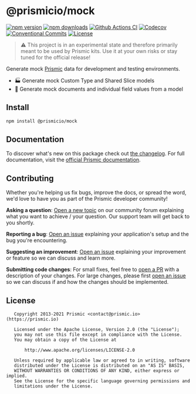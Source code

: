 # @prismicio/mock

[![npm version][npm-version-src]][npm-version-href]
[![npm downloads][npm-downloads-src]][npm-downloads-href]
[![Github Actions CI][github-actions-ci-src]][github-actions-ci-href]
[![Codecov][codecov-src]][codecov-href]
[![Conventional Commits][conventional-commits-src]][conventional-commits-href]
[![License][license-src]][license-href]

> ⚠ This project is in an experimental state and therefore primarily meant to be used by Prismic kits. Use it at your own risks or stay tuned for the official release!

Generate mock [Prismic][prismic] data for development and testing environments.

- 🏭 Generate mock Custom Type and Shared Slice models
- 🧸 Generate mock documents and individual field values from a model

## Install

```bash
npm install @prismicio/mock
```

## Documentation

To discover what's new on this package check out [the changelog][changelog]. For full documentation, visit the [official Prismic documentation][prismic-docs].

## Contributing

Whether you're helping us fix bugs, improve the docs, or spread the word, we'd love to have you as part of the Prismic developer community!

**Asking a question**: [Open a new topic][forum-question] on our community forum explaining what you want to achieve / your question. Our support team will get back to you shortly.

**Reporting a bug**: [Open an issue][repo-bug-report] explaining your application's setup and the bug you're encountering.

**Suggesting an improvement**: [Open an issue][repo-feature-request] explaining your improvement or feature so we can discuss and learn more.

**Submitting code changes**: For small fixes, feel free to [open a PR][repo-pull-requests] with a description of your changes. For large changes, please first [open an issue][repo-feature-request] so we can discuss if and how the changes should be implemented.

## License

```
   Copyright 2013-2021 Prismic <contact@prismic.io> (https://prismic.io)

   Licensed under the Apache License, Version 2.0 (the "License");
   you may not use this file except in compliance with the License.
   You may obtain a copy of the License at

       http://www.apache.org/licenses/LICENSE-2.0

   Unless required by applicable law or agreed to in writing, software
   distributed under the License is distributed on an "AS IS" BASIS,
   WITHOUT WARRANTIES OR CONDITIONS OF ANY KIND, either express or implied.
   See the License for the specific language governing permissions and
   limitations under the License.
```

<!-- Links -->

[prismic]: https://prismic.io

<!-- TODO: Replace link with a more useful one if available -->

[prismic-docs]: https://prismic.io/docs
[changelog]: /CHANGELOG.md

<!-- TODO: Replace link with a more useful one if available -->

[forum-question]: https://community.prismic.io
[repo-bug-report]: https://github.com/prismicio/prismic-mock/issues/new?assignees=&labels=bug&template=bug_report.md&title=
[repo-feature-request]: https://github.com/prismicio/prismic-mock/issues/new?assignees=&labels=enhancement&template=feature_request.md&title=
[repo-pull-requests]: https://github.com/prismicio/prismic-mock/pulls

<!-- Badges -->

[npm-version-src]: https://img.shields.io/npm/v/@prismicio/mock/latest.svg
[npm-version-href]: https://npmjs.com/package/@prismicio/mock
[npm-downloads-src]: https://img.shields.io/npm/dm/@prismicio/mock.svg
[npm-downloads-href]: https://npmjs.com/package/@prismicio/mock
[github-actions-ci-src]: https://github.com/prismicio/prismic-mock/workflows/ci/badge.svg
[github-actions-ci-href]: https://github.com/prismicio/prismic-mock/actions?query=workflow%3Aci
[codecov-src]: https://img.shields.io/codecov/c/github/prismicio/prismic-mock.svg
[codecov-href]: https://codecov.io/gh/prismicio/prismic-mock
[conventional-commits-src]: https://img.shields.io/badge/Conventional%20Commits-1.0.0-yellow.svg
[conventional-commits-href]: https://conventionalcommits.org
[license-src]: https://img.shields.io/npm/l/@prismicio/mock.svg
[license-href]: https://npmjs.com/package/@prismicio/mock
